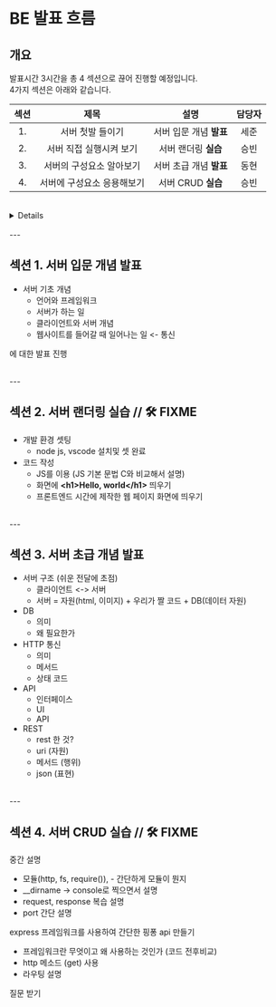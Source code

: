 # BE 발표 흐름

## 개요
발표시간 3시간을 총 4 섹션으로 끊어 진행할 예정입니다.  
4가지 섹션은 아래와 같습니다.

섹션|제목|설명|담당자
:---:|:---:|:---:|:---:
1.|서버 첫발 들이기|서버 입문 개념 **발표** |세준
2.|서버 직접 실행시켜 보기|서버 랜더링 **실습** |승빈
3.|서버의 구성요소 알아보기|서버 초급 개념 **발표**|동현
4.|서버에 구성요소 응용해보기|서버 CRUD **실습**|승빈

<br>

<details>
   <summany>요약</summany>

   1. 세준 발표(서버 개론)  
   2. 승빈 웹사이트 랜더링(실습)   
   3. 동현 발표(서버 응용 이론)  
   4. 승빈 CRUD 실습  
</details> 

<br>
---

## 섹션 1. 서버 입문 개념 발표

- 서버 기초 개념
   - 언어와 프레임워크
   - 서버가 하는 일 
   - 클라이언트와 서버 개념
   - 웹사이트를 들어갈 때 일어나는 일 <- 통신 

에 대한 발표 진행

<br>
---

## 섹션 2. 서버 랜더링 실습   // 🛠 FIXME

- 개발 환경 셋팅
   -  node js, vscode 설치및 셋 완료
- 코드 작성 
   - JS를 이용 (JS 기본 문법 C와 비교해서 설명)
   - 화면에 **\<h1>Hello, world\</h1>** 띄우기 
   - 프론트엔드 시간에 제작한 웹 페이지 화면에 띄우기

<br>
---

## 섹션 3. 서버 초급 개념 발표

- 서버 구조 (쉬운 전달에 초점)
   - 클라이언트 <-> 서버
   - 서버 = 자원(html, 이미지) + 우리가 짤 코드 + DB(데이터 자원)
- DB
   - 의미
   - 왜 필요한가
- HTTP 통신
   - 의미
   - 메서드
   - 상태 코드
- API
   - 인터페이스
   - UI
   - API
- REST
   - rest 한 것?
   - uri (자원)
   - 메서드 (행위)
   - json (표현)

<br>
---

## 섹션 4. 서버 CRUD 실습  // 🛠 FIXME

중간 설명
   - 모듈(http, fs, require()),  - 간단하게 모듈이 뭔지
   - __dirname -> console로 찍으면서 설명
   - request, response 복습 설명
   - port 간단 설명

express 프레임워크를 사용하여 간단한 핑퐁 api 만들기
   - 프레임워크란 무엇이고 왜 사용하는 것인가 (코드 전후비교)
   - http 메소드 (get) 사용
   - 라우팅 설명

질문 받기